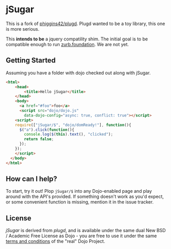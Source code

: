 # jSugar

This is a fork of [phiggins42/plugd](https://github.com/phiggins42/plugd). Plugd
wanted to be a toy library, this one is more serious.

This **intends to be** a jquery compatility shim. The initial goal is to be
compatible enough to run [zurb.foundation](http://foundation.zurb.com). We are
not yet.






## Getting Started

Assuming you have a folder with dojo checked out along with jSugar.

```html
<html>
    <head>
        <title>Hello jSugar</title>
    </head>
    <body>
      <a href="#foo">foo</a>
      <script src="dojo/dojo.js"
        data-dojo-config="async: true, conflict: true"></script>
    <script>
    require(["jSugar/$", "dojo/domReady!"], function(){
      $("a").click(function(){
        console.log($(this).text(), "clicked");
        return false;
      });
    });
    </script>
  </body>
</html>
```





## How can I help?

To start, try it out! Plop `jSugar/$` into any Dojo-enabled page and play around
with the API's provided. If something doesn't work as you'd expect, or some 
convenient function is missing, mention it in the issue tracker. 






## License

_jSugar_ is derived from _plugd_, and is available under the same dual New BSD 
/ Academic Free License as Dojo - you are free to use it under the same 
[terms and conditions](http://dojotoolkit.org/license) of the "real" Dojo 
Project.
